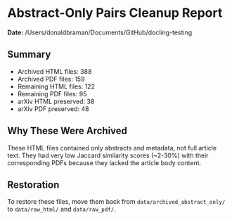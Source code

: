 # Abstract-Only Pairs Cleanup Report

**Date:** /Users/donaldbraman/Documents/GitHub/docling-testing

## Summary

- Archived HTML files: 388
- Archived PDF files: 159
- Remaining HTML files: 122
- Remaining PDF files: 95
- arXiv HTML preserved: 38
- arXiv PDF preserved: 48

## Why These Were Archived

These HTML files contained only abstracts and metadata, not full article text. They had very low Jaccard similarity scores (~2-30%) with their corresponding PDFs because they lacked the article body content.

## Restoration

To restore these files, move them back from `data/archived_abstract_only/` to `data/raw_html/` and `data/raw_pdf/`.
